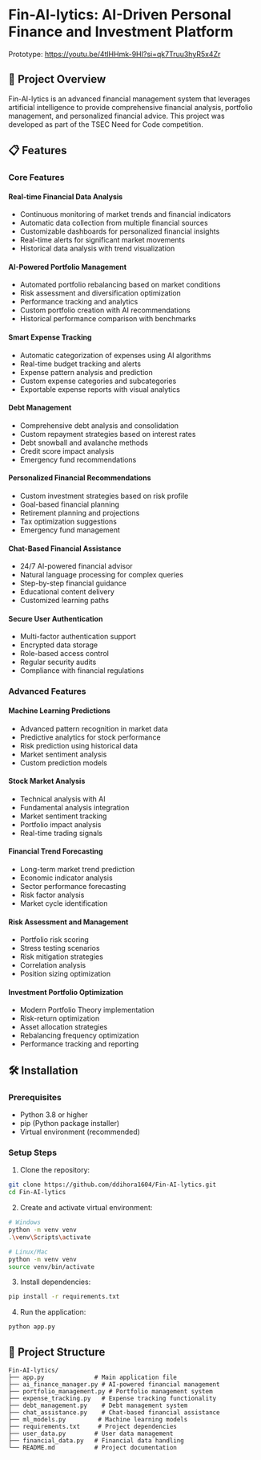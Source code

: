# Fin-AI-lytics: AI-Driven Personal Finance and Investment Platform

Prototype: https://youtu.be/4tlHHmk-9HI?si=qk7Truu3hyR5x4Zr

## 🚀 Project Overview
Fin-AI-lytics is an advanced financial management system that leverages artificial intelligence to provide comprehensive financial analysis, portfolio management, and personalized financial advice. This project was developed as part of the TSEC Need for Code competition.

## 📋 Features

### Core Features

#### Real-time Financial Data Analysis
- Continuous monitoring of market trends and financial indicators
- Automatic data collection from multiple financial sources
- Customizable dashboards for personalized financial insights
- Real-time alerts for significant market movements
- Historical data analysis with trend visualization

#### AI-Powered Portfolio Management
- Automated portfolio rebalancing based on market conditions
- Risk assessment and diversification optimization
- Performance tracking and analytics
- Custom portfolio creation with AI recommendations
- Historical performance comparison with benchmarks

#### Smart Expense Tracking
- Automatic categorization of expenses using AI algorithms
- Real-time budget tracking and alerts
- Expense pattern analysis and prediction
- Custom expense categories and subcategories
- Exportable expense reports with visual analytics

#### Debt Management
- Comprehensive debt analysis and consolidation
- Custom repayment strategies based on interest rates
- Debt snowball and avalanche methods
- Credit score impact analysis
- Emergency fund recommendations

#### Personalized Financial Recommendations
- Custom investment strategies based on risk profile
- Goal-based financial planning
- Retirement planning and projections
- Tax optimization suggestions
- Emergency fund management

#### Chat-Based Financial Assistance
- 24/7 AI-powered financial advisor
- Natural language processing for complex queries
- Step-by-step financial guidance
- Educational content delivery
- Customized learning paths

#### Secure User Authentication
- Multi-factor authentication support
- Encrypted data storage
- Role-based access control
- Regular security audits
- Compliance with financial regulations

### Advanced Features

#### Machine Learning Predictions
- Advanced pattern recognition in market data
- Predictive analytics for stock performance
- Risk prediction using historical data
- Market sentiment analysis
- Custom prediction models

#### Stock Market Analysis
- Technical analysis with AI
- Fundamental analysis integration
- Market sentiment tracking
- Portfolio impact analysis
- Real-time trading signals

#### Financial Trend Forecasting
- Long-term market trend prediction
- Economic indicator analysis
- Sector performance forecasting
- Risk factor analysis
- Market cycle identification

#### Risk Assessment and Management
- Portfolio risk scoring
- Stress testing scenarios
- Risk mitigation strategies
- Correlation analysis
- Position sizing optimization

#### Investment Portfolio Optimization
- Modern Portfolio Theory implementation
- Risk-return optimization
- Asset allocation strategies
- Rebalancing frequency optimization
- Performance tracking and reporting

## 🛠️ Installation

### Prerequisites
- Python 3.8 or higher
- pip (Python package installer)
- Virtual environment (recommended)

### Setup Steps
1. Clone the repository:
```bash
git clone https://github.com/ddihora1604/Fin-AI-lytics.git
cd Fin-AI-lytics
```

2. Create and activate virtual environment:
```bash
# Windows
python -m venv venv
.\venv\Scripts\activate

# Linux/Mac
python -m venv venv
source venv/bin/activate
```

3. Install dependencies:
```bash
pip install -r requirements.txt
```

4. Run the application:
```bash
python app.py
```

## 📁 Project Structure
```
Fin-AI-lytics/
├── app.py              # Main application file
├── ai_finance_manager.py # AI-powered financial management
├── portfolio_management.py # Portfolio management system
├── expense_tracking.py   # Expense tracking functionality
├── debt_management.py    # Debt management system
├── chat_assistance.py    # Chat-based financial assistance
├── ml_models.py         # Machine learning models
├── requirements.txt     # Project dependencies
├── user_data.py        # User data management
├── financial_data.py   # Financial data handling
└── README.md           # Project documentation
```